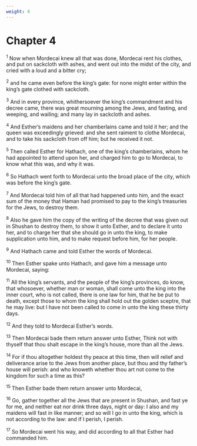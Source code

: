 ```yaml
---
weight: 4
---
```


# Chapter 4

<sup>1</sup> Now when Mordecai knew all that was done, Mordecai rent his clothes, and put on sackcloth with ashes, and went out into the midst of the city, and cried with a loud and a bitter cry; 

<sup>2</sup> and he came even before the king’s gate: for none might enter within the king’s gate clothed with sackcloth. 

<sup>3</sup> And in every province, whithersoever the king’s commandment and his decree came, there was great mourning among the Jews, and fasting, and weeping, and wailing; and many lay in sackcloth and ashes. 

<sup>4</sup> And Esther’s maidens and her chamberlains came and told it her; and the queen was exceedingly grieved: and she sent raiment to clothe Mordecai, and to take his sackcloth from off him; but he received it not. 

<sup>5</sup> Then called Esther for Hathach, one of the king’s chamberlains, whom he had appointed to attend upon her, and charged him to go to Mordecai, to know what this was, and why it was. 

<sup>6</sup> So Hathach went forth to Mordecai unto the broad place of the city, which was before the king’s gate. 

<sup>7</sup> And Mordecai told him of all that had happened unto him, and the exact sum of the money that Haman had promised to pay to the king’s treasuries for the Jews, to destroy them. 

<sup>8</sup> Also he gave him the copy of the writing of the decree that was given out in Shushan to destroy them, to show it unto Esther, and to declare it unto her, and to charge her that she should go in unto the king, to make supplication unto him, and to make request before him, for her people. 

<sup>9</sup> And Hathach came and told Esther the words of Mordecai. 

<sup>10</sup> Then Esther spake unto Hathach, and gave him a message unto Mordecai, saying: 

<sup>11</sup> All the king’s servants, and the people of the king’s provinces, do know, that whosoever, whether man or woman, shall come unto the king into the inner court, who is not called, there is one law for him, that he be put to death, except those to whom the king shall hold out the golden sceptre, that he may live: but I have not been called to come in unto the king these thirty days. 

<sup>12</sup> And they told to Mordecai Esther’s words. 

<sup>13</sup> Then Mordecai bade them return answer unto Esther, Think not with thyself that thou shalt escape in the king’s house, more than all the Jews. 

<sup>14</sup> For if thou altogether holdest thy peace at this time, then will relief and deliverance arise to the Jews from another place, but thou and thy father’s house will perish: and who knoweth whether thou art not come to the kingdom for such a time as this? 

<sup>15</sup> Then Esther bade them return answer unto Mordecai, 

<sup>16</sup> Go, gather together all the Jews that are present in Shushan, and fast ye for me, and neither eat nor drink three days, night or day: I also and my maidens will fast in like manner; and so will I go in unto the king, which is not according to the law: and if I perish, I perish. 

<sup>17</sup> So Mordecai went his way, and did according to all that Esther had commanded him. 


